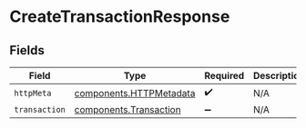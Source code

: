 # CreateTransactionResponse


## Fields

| Field                                                              | Type                                                               | Required                                                           | Description                                                        |
| ------------------------------------------------------------------ | ------------------------------------------------------------------ | ------------------------------------------------------------------ | ------------------------------------------------------------------ |
| `httpMeta`                                                         | [components.HTTPMetadata](../../models/components/httpmetadata.md) | :heavy_check_mark:                                                 | N/A                                                                |
| `transaction`                                                      | [components.Transaction](../../models/components/transaction.md)   | :heavy_minus_sign:                                                 | N/A                                                                |